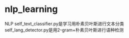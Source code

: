 # nlp_learning
NLP
self_text_classifier.py是学习用朴素贝叶斯进行文本分类
self_lang_detector.py是用2-gram+朴素贝叶斯进行语种检测
